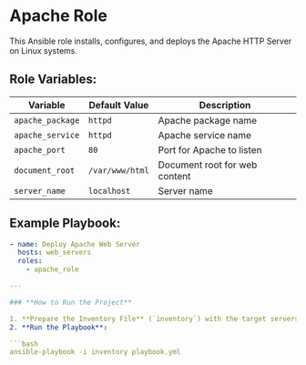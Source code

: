 # Apache Role

This Ansible role installs, configures, and deploys the Apache HTTP Server on Linux systems.

## Role Variables:
| Variable         | Default Value      | Description                       |
|------------------|--------------------|-----------------------------------|
| `apache_package` | `httpd`           | Apache package name               |
| `apache_service` | `httpd`           | Apache service name               |
| `apache_port`    | `80`              | Port for Apache to listen         |
| `document_root`  | `/var/www/html`   | Document root for web content     |
| `server_name`    | `localhost`       | Server name                       |

## Example Playbook:

```yaml
- name: Deploy Apache Web Server
  hosts: web_servers
  roles:
    - apache_role

---

### **How to Run the Project**  

1. **Prepare the Inventory File** (`inventory`) with the target servers and credentials.  
2. **Run the Playbook**:

```bash
ansible-playbook -i inventory playbook.yml
